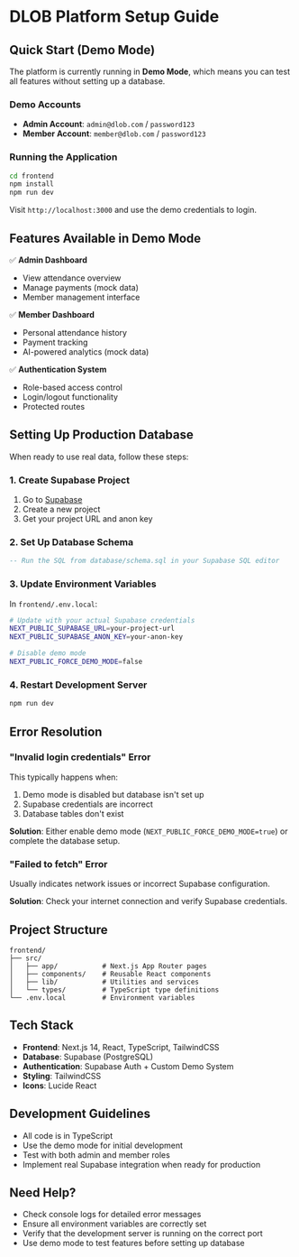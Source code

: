 # DLOB Platform Setup Guide

## Quick Start (Demo Mode)

The platform is currently running in **Demo Mode**, which means you can test all features without setting up a database.

### Demo Accounts
- **Admin Account**: `admin@dlob.com` / `password123`
- **Member Account**: `member@dlob.com` / `password123`

### Running the Application
```bash
cd frontend
npm install
npm run dev
```

Visit `http://localhost:3000` and use the demo credentials to login.

## Features Available in Demo Mode

✅ **Admin Dashboard**
- View attendance overview
- Manage payments (mock data)
- Member management interface

✅ **Member Dashboard** 
- Personal attendance history
- Payment tracking
- AI-powered analytics (mock data)

✅ **Authentication System**
- Role-based access control
- Login/logout functionality
- Protected routes

## Setting Up Production Database

When ready to use real data, follow these steps:

### 1. Create Supabase Project
1. Go to [Supabase](https://supabase.com)
2. Create a new project
3. Get your project URL and anon key

### 2. Set Up Database Schema
```sql
-- Run the SQL from database/schema.sql in your Supabase SQL editor
```

### 3. Update Environment Variables
In `frontend/.env.local`:
```bash
# Update with your actual Supabase credentials
NEXT_PUBLIC_SUPABASE_URL=your-project-url
NEXT_PUBLIC_SUPABASE_ANON_KEY=your-anon-key

# Disable demo mode
NEXT_PUBLIC_FORCE_DEMO_MODE=false
```

### 4. Restart Development Server
```bash
npm run dev
```

## Error Resolution

### "Invalid login credentials" Error
This typically happens when:
1. Demo mode is disabled but database isn't set up
2. Supabase credentials are incorrect
3. Database tables don't exist

**Solution**: Either enable demo mode (`NEXT_PUBLIC_FORCE_DEMO_MODE=true`) or complete the database setup.

### "Failed to fetch" Error  
Usually indicates network issues or incorrect Supabase configuration.

**Solution**: Check your internet connection and verify Supabase credentials.

## Project Structure
```
frontend/
├── src/
│   ├── app/           # Next.js App Router pages
│   ├── components/    # Reusable React components
│   ├── lib/           # Utilities and services
│   └── types/         # TypeScript type definitions
└── .env.local         # Environment variables
```

## Tech Stack
- **Frontend**: Next.js 14, React, TypeScript, TailwindCSS
- **Database**: Supabase (PostgreSQL)
- **Authentication**: Supabase Auth + Custom Demo System
- **Styling**: TailwindCSS
- **Icons**: Lucide React

## Development Guidelines
- All code is in TypeScript
- Use the demo mode for initial development
- Test with both admin and member roles
- Implement real Supabase integration when ready for production

## Need Help?
- Check console logs for detailed error messages
- Ensure all environment variables are correctly set
- Verify that the development server is running on the correct port
- Use demo mode to test features before setting up database